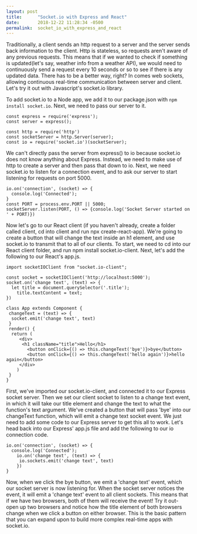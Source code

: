 ```yaml
---
layout: post
title:      "Socket.io with Express and React"
date:       2018-12-22 11:28:34 -0500
permalink:  socket_io_with_express_and_react
---
```



Traditionally, a client sends an http request to a server and the server sends back information to the client. Http is stateless, so requests aren't aware of any previous requests. This means that if we wanted to check if something is updated(let's say, weather info from a weather API), we would need to continuously send a request every 10 seconds or so to see if there is any updated data. There has to be a better way, right? In comes web sockets, allowing continuous real-time communication between server and client. Let's try it out with Javascript's socket.io library. 

To add socket.io to a Node app, we add it to our package.json with `npm install socket.io`. Next, we need to pass our server to it. 

```
const express = require('express');
const server = express();

const http = require('http')
const socketServer = http.Server(server);
const io = require('socket.io')(socketServer); 
```

We can't directly pass the server from express() to io because socket.io does not know anything about Express. Instead, we need to make use of http to create a server and then pass that down to io. Next, we need socket.io to listen for a connection event, and to ask our server to start listening for requests on port 5000.
```
io.on('connection', (socket) => {
  console.log('Connected'); 
}
const PORT = process.env.PORT || 5000;
socketServer.listen(PORT, () => {console.log('Socket Server started on ' + PORT)}) 
```

Now let's go to our React client (if you haven't already, create a folder called client, cd into client and run npx create-react-app). We're going to create a button that will change the text inside an h1 element, and use socket.io to transmit that to all of our clients. To start, we need to cd into our React client folder, and run npm install socket.io-client. Next, let's add the following to our React's app.js.

``` 
import socketIOClient from "socket.io-client";

const socket = socketIOClient('http://localhost:5000');
socket.on('change text', (text) => {
  let title = document.querySelector('.title'); 
	title.textContent = text;
})

class App extends Component { 
 changeText = (text) => {
  socket.emit('change text', text)
 }
 render() {
  return (
	 <div> 
	  <h1 className="title">Hello</h1> 
		<button onClick={() => this.changeText('bye')}>bye</button>
		<button onClick={() => this.changeText('hello again')}>hello again</button>
	 </div>
	)
 }
}
```

First, we've imported our socket.io-client, and connected it to our Express socket server. Then we set our client socket to listen to a change text event, in which it will take our title element and change the text to what the function's text argument. We've created a button that will pass 'bye' into our changeText function, which will emit a change text socket event. We just need to add some code to our Express server to get this all to work. Let's head back into our Express' app.js file and add the following to our io connection code.

```
io.on('connection', (socket) => {
  console.log('Connected');  
	io.on('change text', (text) => {
	 io.sockets.emit('change text', text)
	})
}
```

Now, when we click the bye button, we emit a 'change text' event, which our socket server is now listening for. When the socket server notices the event, it will emit a 'change text' event to all client sockets. This means that if we have two browsers, both of them will receive the event! Try it out- open up two browsers and notice how the title element of both browsers change when we click a button on either browser. This is the basic pattern that you can expand upon to build more complex real-time apps with socket.io. 






